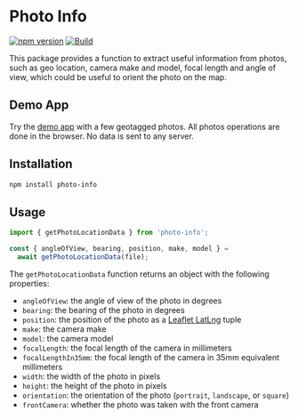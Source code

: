 # Photo Info

[![npm version](https://img.shields.io/npm/v/photo-info.svg?style=flat-square)](https://www.npmjs.com/package/photo-info)
[![Build](https://github.com/tyom/photo-info/actions/workflows/build.yaml/badge.svg)](https://github.com/tyom/photo-info/actions/workflows/build.yaml)

This package provides a function to extract useful information from photos, such as geo location, camera make and model,
focal length and angle of view, which could be useful to orient the photo on the map.

## Demo App

Try the [demo app](https://tyom.github.io/photo-info/) with a few geotagged photos. All photos operations are done in the browser.
No data is sent to any server.

## Installation

```bash
npm install photo-info
```

## Usage

```ts
import { getPhotoLocationData } from 'photo-info';

const { angleOfView, bearing, position, make, model } =
  await getPhotoLocationData(file);
```

The `getPhotoLocationData` function returns an object with the following properties:

- `angleOfView`: the angle of view of the photo in degrees
- `bearing`: the bearing of the photo in degrees
- `position`: the position of the photo as a [Leaflet LatLng](https://leafletjs.com/reference-1.9.4.html#latlng) tuple
- `make`: the camera make
- `model`: the camera model
- `focalLength`: the focal length of the camera in millimeters
- `focalLengthIn35mm`: the focal length of the camera in 35mm equivalent millimeters
- `width`: the width of the photo in pixels
- `height`: the height of the photo in pixels
- `orientation`: the orientation of the photo (`portrait`, `landscape`, or `square`)
- `frontCamera`: whether the photo was taken with the front camera
